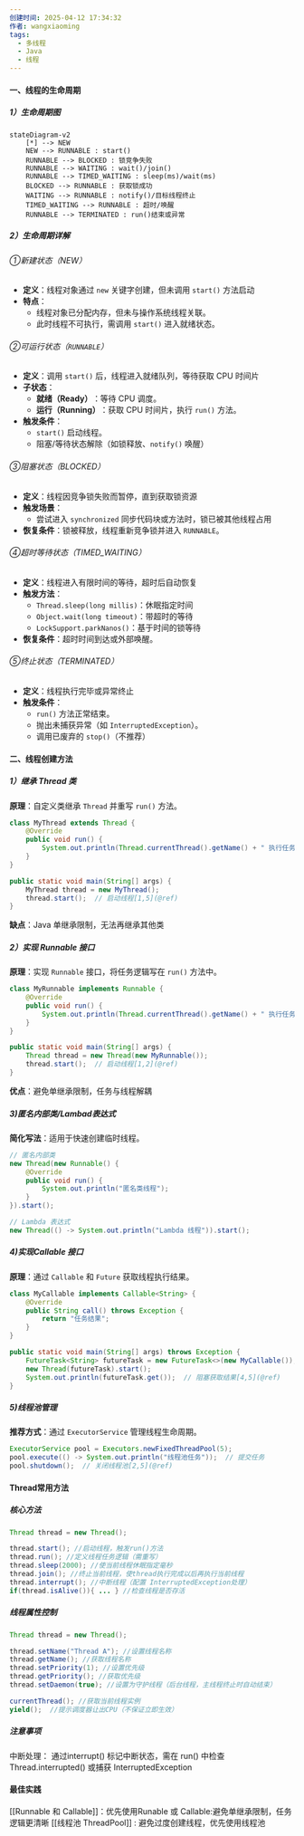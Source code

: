 ```yaml
---
创建时间: 2025-04-12 17:34:32
作者: wangxiaoming
tags:
  - 多线程
  - Java
  - 线程
---
```

#### 一、线程的生命周期
##### 1）生命周期图
```mermaid
stateDiagram-v2
    [*] --> NEW
    NEW --> RUNNABLE : start()
    RUNNABLE --> BLOCKED : 锁竞争失败
    RUNNABLE --> WAITING : wait()/join()
    RUNNABLE --> TIMED_WAITING : sleep(ms)/wait(ms)
    BLOCKED --> RUNNABLE : 获取锁成功
    WAITING --> RUNNABLE : notify()/目标线程终止
    TIMED_WAITING --> RUNNABLE : 超时/唤醒
    RUNNABLE --> TERMINATED : run()结束或异常

```
##### 2）生命周期详解
###### ①新建状态（NEW）
- ​**定义**：线程对象通过 `new` 关键字创建，但未调用 `start()` 方法启动
- ​**特点**：
    - 线程对象已分配内存，但未与操作系统线程关联。
    - 此时线程不可执行，需调用 `start()` 进入就绪状态。

######  ②可运行状态（`RUNNABLE`）
- **定义**：调用 `start()` 后，线程进入就绪队列，等待获取 CPU 时间片
- ​**子状态**：
    - ​**就绪（Ready）​**：等待 CPU 调度。
    - ​**运行（Running）​**：获取 CPU 时间片，执行 `run()` 方法。
- ​**触发条件**：
    - `start()` 启动线程。
    - 阻塞/等待状态解除（如锁释放、`notify()` 唤醒）

###### ③阻塞状态（BLOCKED）
- **定义**：线程因竞争锁失败而暂停，直到获取锁资源
- ​**触发场景**：
    - 尝试进入 `synchronized` 同步代码块或方法时，锁已被其他线程占用
- ​**恢复条件**：锁被释放，线程重新竞争锁并进入 `RUNNABLE`。

###### ④超时等待状态（TIMED_WAITING）
- **定义**：线程进入有限时间的等待，超时后自动恢复
- ​**触发方法**：
    - `Thread.sleep(long millis)`：休眠指定时间
    - `Object.wait(long timeout)`：带超时的等待
    - `LockSupport.parkNanos()`：基于时间的锁等待
- ​**恢复条件**：超时时间到达或外部唤醒。

###### ⑤终止状态（TERMINATED）
- **定义**：线程执行完毕或异常终止
- ​**触发条件**：
    - `run()` 方法正常结束。
    - 抛出未捕获异常（如 `InterruptedException`）。
    - 调用已废弃的 `stop()`（不推荐）

#### 二、线程创建方法

##### 1）继承 Thread 类
**原理**：自定义类继承 `Thread` 并重写 `run()` 方法。
```java
class MyThread extends Thread {
    @Override
    public void run() {
        System.out.println(Thread.currentThread().getName() + " 执行任务");
    }
}

public static void main(String[] args) {
    MyThread thread = new MyThread();
    thread.start();  // 启动线程[1,5](@ref)
}
```

**缺点**：Java 单继承限制，无法再继承其他类

##### 2）实现 Runnable 接口
**原理**：实现 `Runnable` 接口，将任务逻辑写在 `run()` 方法中。

```java
class MyRunnable implements Runnable {
    @Override
    public void run() {
        System.out.println(Thread.currentThread().getName() + " 执行任务");
    }
}

public static void main(String[] args) {
    Thread thread = new Thread(new MyRunnable());
    thread.start();  // 启动线程[1,2](@ref)
}
```

**优点**：避免单继承限制，任务与线程解耦

##### 3)匿名内部类/Lambad表达式

**简化写法**：适用于快速创建临时线程。
```java
// 匿名内部类
new Thread(new Runnable() {
    @Override
    public void run() {
        System.out.println("匿名类线程");
    }
}).start();

// Lambda 表达式
new Thread(() -> System.out.println("Lambda 线程")).start();
```

##### 4)实现Callable 接口
**原理**：通过 `Callable` 和 `Future` 获取线程执行结果。

```java
class MyCallable implements Callable<String> {
    @Override
    public String call() throws Exception {
        return "任务结果";
    }
}

public static void main(String[] args) throws Exception {
    FutureTask<String> futureTask = new FutureTask<>(new MyCallable());
    new Thread(futureTask).start();
    System.out.println(futureTask.get());  // 阻塞获取结果[4,5](@ref)
}
```

##### 5)线程池管理
**推荐方式**：通过 `ExecutorService` 管理线程生命周期。

```java
ExecutorService pool = Executors.newFixedThreadPool(5);
pool.execute(() -> System.out.println("线程池任务"));  // 提交任务
pool.shutdown();  // 关闭线程池[2,5](@ref)
```

#### Thread常用方法
##### 核心方法
```java
Thread thread = new Thread();

thread.start(); //启动线程，触发run()方法
thread.run(); //定义线程任务逻辑（需重写）
thread.sleep(2000); //使当前线程休眠指定毫秒
thread.join(); //终止当前线程，使thread执行完成以后再执行当前线程
thread.interrupt(); //中断线程（配置 InterruptedException处理）
if(thread.isAlive()){ ... } //检查线程是否存活

```

##### 线程属性控制
```java
Thread thread = new Thread();

thread.setName("Thread A"); //设置线程名称
thread.getName(); //获取线程名称
thread.setPriority(1); //设置优先级
thread.getPriority(); //获取优先级
thread.setDaemon(true); //设置为守护线程（后台线程，主线程终止时自动结束）

currentThread(); //获取当前线程实例
yield();  //提示调度器让出CPU（不保证立即生效）
```

##### 注意事项
中断处理： 通过interrupt() 标记中断状态，需在 run() 中检查 Thread.interrupted() 或捕获 InterruptedException

#### 最佳实践
[[Runnable 和 Callable]]：优先使用Runable 或 Callable:避免单继承限制，任务逻辑更清晰 
[[线程池 ThreadPool]] : 避免过度创建线程，优先使用线程池